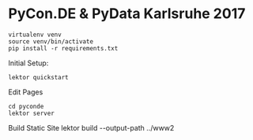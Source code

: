 PyCon.DE & PyData Karlsruhe 2017
================================


    virtualenv venv
    source venv/bin/activate
    pip install -r requirements.txt


Initial Setup:

    lektor quickstart


Edit Pages

    cd pyconde
    lektor server

Build Static Site
    lektor build --output-path ../www2
